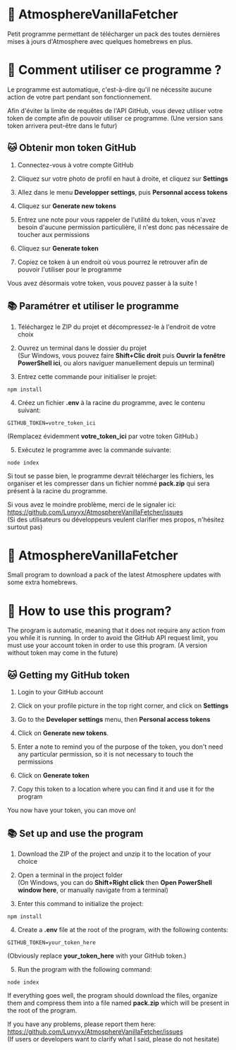 ﻿# 🌌 AtmosphereVanillaFetcher

Petit programme permettant de télécharger un pack des toutes dernières mises à jours d'Atmosphere avec quelques homebrews en plus.

# 🤔 Comment utiliser ce programme ?

Le programme est automatique, c'est-à-dire qu'il ne nécessite aucune action de votre part pendant son fonctionnement.

Afin d'éviter la limite de requêtes de l'API GitHub, vous devez utiliser votre token de compte afin de pouvoir utiliser ce programme. (Une version sans token arrivera peut-être dans le futur) 

## 🐱 Obtenir mon token GitHub

1. Connectez-vous à votre compte GitHub

2. Cliquez sur votre photo de profil en haut à droite, et cliquez sur **Settings**

3. Allez dans le menu **Developper settings**, puis **Personnal access tokens**

4. Cliquez sur **Generate new tokens**

5. Entrez une note pour vous rappeler de l'utilité du token, vous n'avez besoin d'aucune permission particulière, il n'est donc pas nécessaire de toucher aux permissions

6. Cliquez sur **Generate token**

7. Copiez ce token à un endroit où vous pourrez le retrouver afin de pouvoir l'utiliser pour le programme

Vous avez désormais votre token, vous pouvez passer à la suite !

## 📚 Paramétrer et utiliser le programme

1. Téléchargez le ZIP du projet et décompressez-le à l'endroit de votre choix

2. Ouvrez un terminal dans le dossier du projet<br>
(Sur Windows, vous pouvez faire **Shift+Clic droit** puis **Ouvrir la fenêtre PowerShell ici**, ou alors naviguer manuellement depuis un terminal)

3. Entrez cette commande pour initialiser le projet:
```
npm install
```

4. Créez un fichier **.env** à la racine du programme, avec le contenu suivant:
```
GITHUB_TOKEN=votre_token_ici
```
(Remplacez évidemment **votre_token_ici** par votre token GitHub.)

5. Exécutez le programme avec la commande suivante:
```
node index
```
Si tout se passe bien, le programme devrait télécharger les fichiers, les organiser et les compresser dans un fichier nommé **pack.zip** qui sera présent à la racine du programme.

Si vous avez le moindre problème, merci de le signaler ici: https://github.com/Lunyyx/AtmosphereVanillaFetcher/issues<br>
(Si des utilisateurs ou développeurs veulent clarifier mes propos, n'hésitez surtout pas)

# 🌌 AtmosphereVanillaFetcher

Small program to download a pack of the latest Atmosphere updates with some extra homebrews.

# 🤔 How to use this program?

The program is automatic, meaning that it does not require any action from you while it is running.
In order to avoid the GitHub API request limit, you must use your account token in order to use this program. (A version without token may come in the future) 

## 🐱 Getting my GitHub token

1. Login to your GitHub account

2. Click on your profile picture in the top right corner, and click on **Settings**

3. Go to the **Developer settings** menu, then **Personal access tokens**

4. Click on **Generate new tokens**.

5. Enter a note to remind you of the purpose of the token, you don't need any particular permission, so it is not necessary to touch the permissions

6. Click on **Generate token**

7. Copy this token to a location where you can find it and use it for the program

You now have your token, you can move on!

## 📚 Set up and use the program

1. Download the ZIP of the project and unzip it to the location of your choice

2. Open a terminal in the project folder<br>
(On Windows, you can do **Shift+Right click** then **Open PowerShell window here**, or manually navigate from a terminal)

3. Enter this command to initialize the project:
```
npm install
```

4. Create a **.env** file at the root of the program, with the following contents:
```
GITHUB_TOKEN=your_token_here
```
(Obviously replace **your_token_here** with your GitHub token.)

5. Run the program with the following command:
```
node index
```
If everything goes well, the program should download the files, organize them and compress them into a file named **pack.zip** which will be present in the root of the program.

If you have any problems, please report them here: https://github.com/Lunyyx/AtmosphereVanillaFetcher/issues<br>
(If users or developers want to clarify what I said, please do not hesitate)
